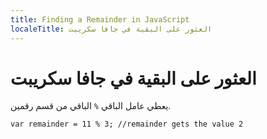```yaml
---
title: Finding a Remainder in JavaScript
localeTitle: العثور على البقية في جافا سكريبت
---
```

# العثور على البقية في جافا سكريبت

يعطي عامل الباقي `%` الباقي من قسم رقمين.

 `var remainder = 11 % 3; //remainder gets the value 2 
`